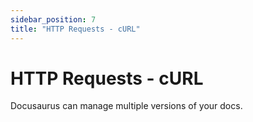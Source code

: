 ```yaml
---
sidebar_position: 7
title: "HTTP Requests - cURL"
---
```


# HTTP Requests - cURL

Docusaurus can manage multiple versions of your docs.